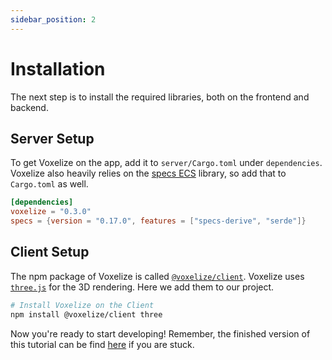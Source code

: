 ```yaml
---
sidebar_position: 2
---
```


# Installation

The next step is to install the required libraries, both on the frontend and backend.

## Server Setup

To get Voxelize on the app, add it to `server/Cargo.toml` under `dependencies`. Voxelize also heavily relies on the [specs ECS](https://github.com/amethyst/specs) library, so add that to `Cargo.toml` as well.

```toml
[dependencies]
voxelize = "0.3.0"
specs = {version = "0.17.0", features = ["specs-derive", "serde"]}
```

## Client Setup

The npm package of Voxelize is called [`@voxelize/client`](https://www.npmjs.com/package/@voxelize/client). Voxelize uses [`three.js`](https://www.npmjs.com/package/three) for the 3D rendering. Here we add them to our project.

```bash
# Install Voxelize on the Client
npm install @voxelize/client three
```

Now you're ready to start developing! Remember, the finished version of this tutorial can be find [here](https://github.com/shaoruu/voxelize-example/tree/final) if you are stuck.
